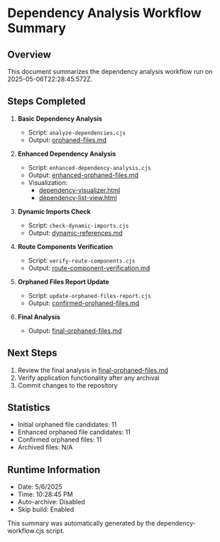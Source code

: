 # Dependency Analysis Workflow Summary

## Overview
This document summarizes the dependency analysis workflow run on 2025-05-06T22:28:45.572Z.

## Steps Completed

1. **Basic Dependency Analysis**
   - Script: `analyze-dependencies.cjs`
   - Output: [orphaned-files.md](./orphaned-files.md)

2. **Enhanced Dependency Analysis**
   - Script: `enhanced-dependency-analysis.cjs`
   - Output: [enhanced-orphaned-files.md](./enhanced-orphaned-files.md)
   - Visualization: 
     - [dependency-visualizer.html](./dependency-visualizer.html)
     - [dependency-list-view.html](./dependency-list-view.html)



4. **Dynamic Imports Check**
   - Script: `check-dynamic-imports.cjs`
   - Output: [dynamic-references.md](./dynamic-references.md)

5. **Route Components Verification**
   - Script: `verify-route-components.cjs`
   - Output: [route-component-verification.md](./route-component-verification.md)

6. **Orphaned Files Report Update**
   - Script: `update-orphaned-files-report.cjs`
   - Output: [confirmed-orphaned-files.md](./confirmed-orphaned-files.md)

7. **Final Analysis**
   - Output: [final-orphaned-files.md](./final-orphaned-files.md)



## Next Steps

1. Review the final analysis in [final-orphaned-files.md](./final-orphaned-files.md)
2. Verify application functionality after any archival
3. Commit changes to the repository

## Statistics

- Initial orphaned file candidates: 11
- Enhanced orphaned file candidates: 11
- Confirmed orphaned files: 11
- Archived files: N/A

## Runtime Information

- Date: 5/6/2025
- Time: 10:28:45 PM
- Auto-archive: Disabled
- Skip build: Enabled

This summary was automatically generated by the dependency-workflow.cjs script.
